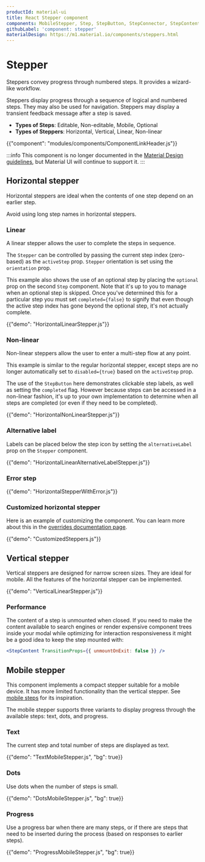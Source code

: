 ```yaml
---
productId: material-ui
title: React Stepper component
components: MobileStepper, Step, StepButton, StepConnector, StepContent, StepIcon, StepLabel, Stepper
githubLabel: 'component: stepper'
materialDesign: https://m1.material.io/components/steppers.html
---
```


# Stepper

<p class="description">Steppers convey progress through numbered steps. It provides a wizard-like workflow.</p>

Steppers display progress through a sequence of logical and numbered steps. They may also be used for navigation.
Steppers may display a transient feedback message after a step is saved.

- **Types of Steps**: Editable, Non-editable, Mobile, Optional
- **Types of Steppers**: Horizontal, Vertical, Linear, Non-linear

{{"component": "modules/components/ComponentLinkHeader.js"}}

:::info
This component is no longer documented in the [Material Design guidelines](https://m2.material.io/), but Material UI will continue to support it.
:::

## Horizontal stepper

Horizontal steppers are ideal when the contents of one step depend on an earlier step.

Avoid using long step names in horizontal steppers.

### Linear

A linear stepper allows the user to complete the steps in sequence.

The `Stepper` can be controlled by passing the current step index (zero-based) as the `activeStep` prop. `Stepper` orientation is set using the `orientation` prop.

This example also shows the use of an optional step by placing the `optional` prop on the second `Step` component. Note that it's up to you to manage when an optional step is skipped. Once you've determined this for a particular step you must set `completed={false}` to signify that even though the active step index has gone beyond the optional step, it's not actually complete.

{{"demo": "HorizontalLinearStepper.js"}}

### Non-linear

Non-linear steppers allow the user to enter a multi-step flow at any point.

This example is similar to the regular horizontal stepper, except steps are no longer automatically set to `disabled={true}` based on the `activeStep` prop.

The use of the `StepButton` here demonstrates clickable step labels, as well as setting the `completed`
flag. However because steps can be accessed in a non-linear fashion, it's up to your own implementation to
determine when all steps are completed (or even if they need to be completed).

{{"demo": "HorizontalNonLinearStepper.js"}}

### Alternative label

Labels can be placed below the step icon by setting the `alternativeLabel` prop on the `Stepper` component.

{{"demo": "HorizontalLinearAlternativeLabelStepper.js"}}

### Error step

{{"demo": "HorizontalStepperWithError.js"}}

### Customized horizontal stepper

Here is an example of customizing the component.
You can learn more about this in the [overrides documentation page](/material-ui/customization/how-to-customize/).

{{"demo": "CustomizedSteppers.js"}}

## Vertical stepper

Vertical steppers are designed for narrow screen sizes. They are ideal for mobile. All the features of the horizontal stepper can be implemented.

{{"demo": "VerticalLinearStepper.js"}}

### Performance

The content of a step is unmounted when closed.
If you need to make the content available to search engines or render expensive component trees inside your modal while optimizing for interaction responsiveness it might be a good idea to keep the step mounted with:

```jsx
<StepContent TransitionProps={{ unmountOnExit: false }} />
```

## Mobile stepper

This component implements a compact stepper suitable for a mobile device. It has more limited functionality than the vertical stepper. See [mobile steps](https://m1.material.io/components/steppers.html#steppers-types-of-steps) for its inspiration.

The mobile stepper supports three variants to display progress through the available steps: text, dots, and progress.

### Text

The current step and total number of steps are displayed as text.

{{"demo": "TextMobileStepper.js", "bg": true}}

### Dots

Use dots when the number of steps is small.

{{"demo": "DotsMobileStepper.js", "bg": true}}

### Progress

Use a progress bar when there are many steps, or if there are steps that need to be inserted during the process (based on responses to earlier steps).

{{"demo": "ProgressMobileStepper.js", "bg": true}}
